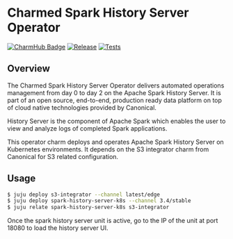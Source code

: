 # Charmed Spark History Server Operator

[![CharmHub Badge](https://charmhub.io/spark-history-server-k8s/badge.svg)](https://charmhub.io/spark-history-server-k8s)
[![Release](https://github.com/canonical/spark-history-server-k8s-operator/actions/workflows/release.yaml/badge.svg)](https://github.com/canonical/spark-history-server-k8s-operator/actions/workflows/release.yaml)
[![Tests](https://github.com/canonical/spark-history-server-k8s-operator/actions/workflows/ci.yaml/badge.svg?branch=main)](https://github.com/canonical/spark-history-server-k8s-operator/actions/workflows/ci.yaml?query=branch%3Amain)

## Overview
The Charmed Spark History Server Operator delivers automated operations management from day 0 to day 2 on the Apache Spark History Server. 
It is part of an open source, end-to-end, production ready data platform on top of cloud native technologies provided by Canonical.

History Server is the component of Apache Spark which enables the user to view and analyze logs of completed Spark applications.

This operator charm deploys and operates Apache Spark History Server on Kubernetes environments. 
It depends on the S3 integrator charm from Canonical for S3 related configuration.

## Usage

```bash
$ juju deploy s3-integrator --channel latest/edge
$ juju deploy spark-history-server-k8s --channel 3.4/stable
$ juju relate spark-history-server-k8s s3-integrator
```

Once the spark history server unit is active, go to the IP of the unit at port 18080 to load the history server UI.
